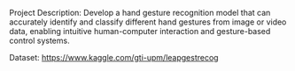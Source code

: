 Project Description:
   Develop a hand gesture recognition model that can accurately identify and classify different hand gestures from image or video data, enabling intuitive human-computer interaction and 
   gesture-based control systems.

Dataset:
  https://www.kaggle.com/gti-upm/leapgestrecog 
